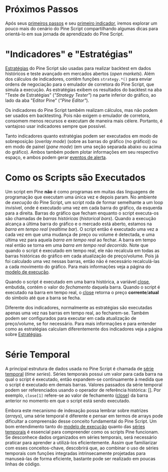 
# Próximos Passos

Após seus [primeiros passos](./01_primeiros_passos.md) e seu [primeiro indicador](./02_primeiro_indicador.md), iremos explorar um pouco mais do cenário do Pine Script compartilhando algumas dicas para orientá-lo em sua jornada de aprendizado do Pine Script.


# "Indicadores" e "Estratégias"

[Estratégias](./000_strategies.md) do Pine Script são usadas para realizar backtest em dados históricos e teste avançado em mercados abertos (_open markets_). Além dos cálculos de indicadores, contêm funções `strategy.*()` para enviar ordens de negociação para o emulador de corretora do Pine Script, que simula a execução. As estratégias exibem os resultados do backtest na aba "Teste de Estratégias" (_"Strategy Tester"_) na parte inferior do gráfico, ao lado da aba "Editor Pine" (_"Pine Editor"_).

Os indicadores do Pine Script também realizam cálculos, mas não podem ser usados em backtesting. Pois não exigem o emulador de corretora, consomem menos recursos e executam de maneira mais célere. Portanto, é vantajoso usar indicadores sempre que possível.

Tanto indicadores quanto estratégias podem ser executados em modo de sobreposição (_overlay mode_) (sobre as barras do gráfico (no gráfico)) ou em modo de painel (_pane mode_) (em uma seção separada abaixo ou acima do gráfico). Ambos também podem plotar informações em seu respectivo espaço, e ambos podem gerar [eventos de alerta](./000_alert_events.md).


# Como os Scripts são Executados

Um script em Pine __não__ é como programas em muitas das linguagens de programação que executam uma única vez e depois param. No ambiente de _execução_ do Pine Script, um script roda de formar semelhante a um loop invisível, onde é executado uma vez em cada barra do gráfico, da esquerda para a direita. Barras do gráfico que fecham enquanto o script executa-os são chamadas de _barras históricas_ (_historical bars_). Quando a execução alcança a última barra do gráfico e o mercado está aberto, estamos na _barra em tempo real_ (_realtime bar_). O script então é executado uma vez a cada vez em que uma mudança de preço ou volume é detectada, e uma última vez para aquela _barra em tempo real_ ao fechar. A barra em tempo real então se torna em uma _barra em tempo real decorrido_. Note que quando o script é executado em tempo real, ele não recalcula em todas as barras históricas do gráfico em cada atualização de preço/volume. Pois já foi calculado uma vez nessas barras, então não é necessário recalculá-las a cada movimento do gráfico. Para mais informações veja a página do [modelo de execução](000_execution_model.md).

Quando o script é executado em uma barra histórica, a variável [close](https://www.tradingview.com/pine-script-reference/v5/#var_close), embutida, contém o valor do _fechamento_ daquela barra. Quando o script é executado na barra em tempo real, o [close](https://www.tradingview.com/pine-script-reference/v5/#var_close) retorna o preço __corrente__/__atual__ do símbolo até que a barra se fecha.

Diferente dos indicadores, normalmente as estratégias são executadas apenas uma vez nas barras em tempo real, ao fecharem-se. Também podem ser configurados para executar em cada atualização de preço/volume, se for necessário. Para mais informações e para entender como as estratégias calculam diferentemente dos indicadores veja a página sobre [Estratégias](./000_strategies.md).


# Série Temporal

A principal estrutura de dados usada no Pine Script é chamada de [série temporal](./000_time_series.md) (_time series_). Séries temporais possui um valor para cada barra na qual o script é executado, então expandem-se continuamente à medida que o script é executado em demais barras. Valores passados da série temporal podem ser referenciados usando o operador de referência histórica: [[]](https://www.tradingview.com/pine-script-reference/v5/#op_[]).
Por exemplo, `close[1]` refere-se ao valor de fechamento ([close](https://www.tradingview.com/pine-script-reference/v5/#var_close)) da barra anterior no momento em que o script está sendo executado.

Embora este mecanismo de indexação possa lembrar sobre matrizes (_arrays_), uma série temporal é diferente e pensar em termos de arrays pode dificultar a compreensão desse conceito fundamental do Pine Script.
Um bom entendimento tanto do [modelo de execução](./000_execution_model.md) quanto das [séries temporais](./000_time_series.md) é essencial para compreender como os scripts Pine funcionam.
Se desconhece dados organizados em séries temporais, será necessário praticar para aprender a utilizá-los eficientemente. Assim que familiarizar com esses conceitos-chave, descobrirá que, ao combinar o uso de séries temporais com funções integradas intrinsecamente projetadas para manuseá-las de forma eficiente, bastante pode ser realizado em poucas linhas de código.